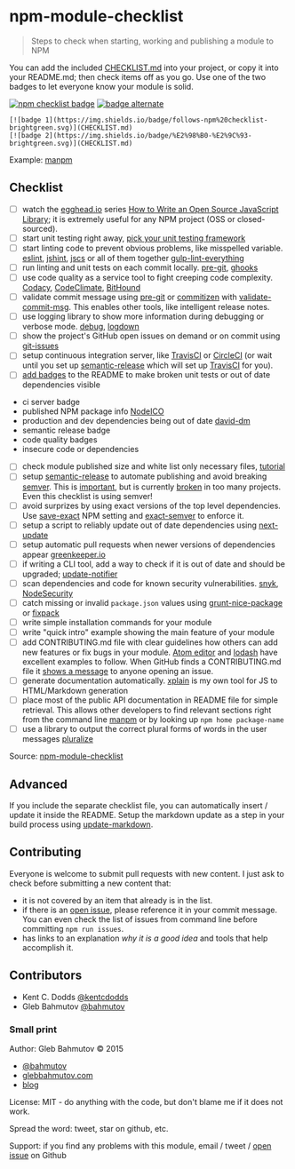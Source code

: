 # npm-module-checklist
> Steps to check when starting, working and publishing a module to NPM

You can add the included [CHECKLIST.md](CHECKLIST.md) into your project,
or copy it into your README.md; then check items off as you go.
Use one of the two badges to let everyone know your module is solid.

[![npm checklist badge](https://img.shields.io/badge/follows-npm%20checklist-brightgreen.svg)](CHECKLIST.md)
[![badge alternate](https://img.shields.io/badge/%E2%98%B0-%E2%9C%93-brightgreen.svg)](CHECKLIST.md)

```
[![badge 1](https://img.shields.io/badge/follows-npm%20checklist-brightgreen.svg)](CHECKLIST.md)
[![badge 2](https://img.shields.io/badge/%E2%98%B0-%E2%9C%93-brightgreen.svg)](CHECKLIST.md)
```
Example: [manpm](https://github.com/bahmutov/manpm)

## Checklist

- [ ] watch the [egghead.io](https://egghead.io) series [How to Write an Open Source JavaScript Library](https://egghead.io/series/how-to-write-an-open-source-javascript-library);
it is extremely useful for any NPM project (OSS or closed-sourced).
- [ ] start unit testing right away, [pick your unit testing framework](http://glebbahmutov.com/blog/picking-javascript-testing-framework/)
- [ ] start linting code to prevent obvious problems, like misspelled variable.
[eslint](http://eslint.org/), [jshint](http://jshint.com/docs/), [jscs](http://jscs.info/) or all of them together
[gulp-lint-everything](https://github.com/bahmutov/gulp-lint-everything)
- [ ] run linting and unit tests on each commit locally. [pre-git](https://github.com/bahmutov/pre-git), [ghooks](https://www.npmjs.com/package/ghooks)
- [ ] use code quality as a service tool to fight creeping code complexity. [Codacy](https://codacy.com/),
[CodeClimate](https://codeclimate.com/), [BitHound](https://www.bithound.io/)
- [ ] validate commit message using [pre-git](https://github.com/bahmutov/pre-git) or [commitizen](https://www.npmjs.com/package/commitizen) with [validate-commit-msg](https://www.npmjs.com/package/validate-commit-msg). This
enables other tools, like intelligent release notes.
- [ ] use logging library to show more information during debugging or verbose mode.
[debug](https://github.com/visionmedia/debug), [logdown](https://github.com/caiogondim/logdown)
- [ ] show the project&#39;s GitHub open issues on demand or on commit using [git-issues](https://www.npmjs.com/package/git-issues)
- [ ] setup continuous integration server, like [TravisCI](https://travis-ci.org/) or [CircleCI](https://circleci.com/) (or wait until you set up [semantic-release](https://github.com/semantic-release/semantic-release) which will set up [TravisCI](https://travis-ci.org/) for you).
- [ ] [add badges](http://glebbahmutov.com/blog/tightening-node-project/) to the README to make broken unit tests or out of date dependencies visible
 - ci server badge
 - published NPM package info [NodeICO](https://nodei.co/)
 - production and dev dependencies being out of date [david-dm](https://david-dm.org/)
 - semantic release badge
 - code quality badges
 - insecure code or dependencies
- [ ] check module published size and white list only necessary files, [tutorial](http://glebbahmutov.com/blog/smaller-published-NPM-modules/)
- [ ] setup [semantic-release](https://github.com/semantic-release/semantic-release) to automate publishing
and avoid breaking [semver](http://semver.org/). This is [important](https://medium.com/javascript-scene/software-versions-are-broken-3d2dc0da0783#.h96ppopx3),
but is currently [broken](https://www.youtube.com/watch?v=tc2UgG5L7WM) in too many projects. Even this checklist is using semver!
- [ ] avoid surprizes by using exact versions of the top level dependencies.
Use [save-exact](https://docs.npmjs.com/misc/config#save-exact) NPM setting and [exact-semver](https://github.com/bahmutov/exact-semver) to enforce it.
- [ ] setup a script to reliably update out of date dependencies using [next-update](https://github.com/bahmutov/next-update#install)
 - [ ] setup automatic pull requests when newer versions of dependencies appear [greenkeeper.io](http://greenkeeper.io/)
- [ ] if writing a CLI tool, add a way to check if it is out of date and should be upgraded;
[update-notifier](https://github.com/yeoman/update-notifier)
- [ ] scan dependencies and code for known security vulnerabilities. [snyk](https://www.npmjs.com/package/snyk), [NodeSecurity](https://nodesecurity.io/)
- [ ] catch missing or invalid `package.json` values using [grunt-nice-package](https://github.com/bahmutov/grunt-nice-package)
or [fixpack](https://github.com/henrikjoreteg/fixpack)
- [ ] write simple installation commands for your module
- [ ] write &quot;quick intro&quot; example showing the main feature of your module
- [ ] add CONTRIBUTING.md file with clear guidelines how others can add new features or fix bugs
in your module. [Atom editor](https://github.com/atom/atom/blob/master/CONTRIBUTING.md) and [lodash](https://github.com/lodash/lodash/blob/master/CONTRIBUTING.md) have excellent examples to follow.
When GitHub finds a CONTRIBUTING.md file it [shows a message](https://github.com/blog/1184-contributing-guidelines) to anyone opening an issue.
- [ ] generate documentation automatically. [xplain](https://github.com/bahmutov/xplain) is my own tool for JS to HTML/Markdown
generation
- [ ] place most of the public API documentation in README file for simple retrieval.
This allows other developers to find relevant sections right from the command line [manpm](https://github.com/bahmutov/manpm)
or by looking up `npm home package-name`
- [ ] use a library to output the correct plural forms of words in the user messages [pluralize](https://github.com/blakeembrey/pluralize)

Source: [npm-module-checklist](https://github.com/bahmutov/npm-module-checklist)

## Advanced
If you include the separate checklist file, you can automatically insert / update it inside the README.
Setup the markdown update as a step in your build process using [update-markdown](https://github.com/bahmutov/update-markdown).

## Contributing
Everyone is welcome to submit pull requests with new content.
I just ask to check before submitting a new content that:


- it is not covered by an item that already is in the list.
- if there is an [open issue](https://github.com/bahmutov/npm-module-checklist/issues),
please reference it in your commit message.
You can even check the list of issues from command line before committing `npm run issues`.
- has links to an explanation *why it is a good idea* and tools that help accomplish it.

## Contributors

- Kent C. Dodds [@kentcdodds](https://github.com/kentcdodds)
- Gleb Bahmutov [@bahmutov](https://github.com/bahmutov)

### Small print
Author: Gleb Bahmutov &copy; 2015


- [@bahmutov](https://twitter.com/bahmutov)
- [glebbahmutov.com](http://glebbahmutov.com)
- [blog](http://glebbahmutov.com/blog/)

License: MIT - do anything with the code, but don&#39;t blame me if it does not work.

Spread the word: tweet, star on github, etc.

Support: if you find any problems with this module, email / tweet /
[open issue](https://github.com/bahmutov/npm-module-checklist/issues) on Github

